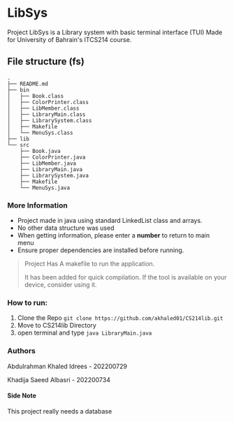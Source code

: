 # LibSys

Project LibSys is a Library system with basic terminal interface (TUI) Made for University of Bahrain's ITCS214 course.

## File structure (fs)

```
.
├── README.md
├── bin
│   ├── Book.class
│   ├── ColorPrinter.class
│   ├── LibMember.class
│   ├── LibraryMain.class
│   ├── LibrarySystem.class
│   ├── Makefile
│   └── MenuSys.class
├── lib
└── src
    ├── Book.java
    ├── ColorPrinter.java
    ├── LibMember.java
    ├── LibraryMain.java
    ├── LibrarySystem.java
    ├── Makefile
    └── MenuSys.java
```

### More Information

* Project made in java using standard LinkedList class and arrays.
* No other data structure was used
* When getting information, please enter a **number** to return to main menu
* Ensure proper dependencies are installed before running.

> Project Has A makefile to run the application.
>
> It has been added for quick compilation. If the tool is available on your device, consider using it.

### How to run:

1. Clone the Repo ``git clone https://github.com/akhaled01/CS214lib.git``
2. Move to CS214lib Directory
3. open terminal and type ``java LibraryMain.java``

### Authors

Abdulrahman Khaled Idrees - 202200729

Khadija Saeed Albasri - 202200734

#### Side Note

This project really needs a database
